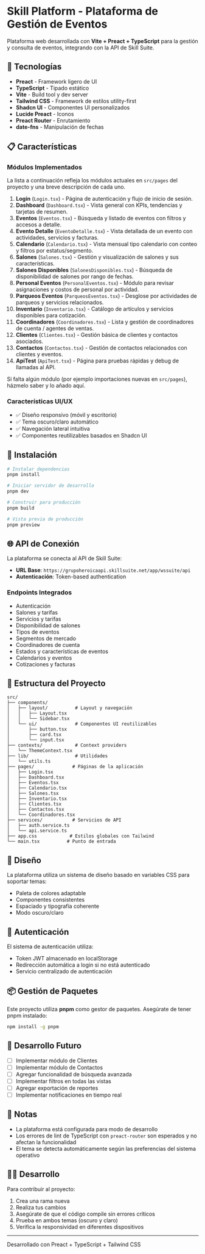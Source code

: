 # Skill Platform - Plataforma de Gestión de Eventos

Plataforma web desarrollada con **Vite + Preact + TypeScript** para la gestión y consulta de eventos, integrando con la API de Skill Suite.

## 🚀 Tecnologías

- **Preact** - Framework ligero de UI
- **TypeScript** - Tipado estático
- **Vite** - Build tool y dev server
- **Tailwind CSS** - Framework de estilos utility-first
- **Shadcn UI** - Componentes UI personalizados
- **Lucide Preact** - Iconos
- **Preact Router** - Enrutamiento
- **date-fns** - Manipulación de fechas

## 📋 Características

### Módulos Implementados

La lista a continuación refleja los módulos actuales en `src/pages` del proyecto y una breve descripción de cada uno.

1. **Login** (`Login.tsx`) - Página de autenticación y flujo de inicio de sesión.
2. **Dashboard** (`Dashboard.tsx`) - Vista general con KPIs, tendencias y tarjetas de resumen.
3. **Eventos** (`Eventos.tsx`) - Búsqueda y listado de eventos con filtros y accesos a detalle.
4. **Evento Detalle** (`EventoDetalle.tsx`) - Vista detallada de un evento con actividades, servicios y facturas.
5. **Calendario** (`Calendario.tsx`) - Vista mensual tipo calendario con conteo y filtros por estatus/segmento.
6. **Salones** (`Salones.tsx`) - Gestión y visualización de salones y sus características.
7. **Salones Disponibles** (`SalonesDisponibles.tsx`) - Búsqueda de disponibilidad de salones por rango de fechas.
8. **Personal Eventos** (`PersonalEventos.tsx`) - Módulo para revisar asignaciones y costos de personal por actividad.
9. **Parqueos Eventos** (`ParqueosEventos.tsx`) - Desglose por actividades de parqueos y servicios relacionados.
10. **Inventario** (`Inventario.tsx`) - Catálogo de artículos y servicios disponibles para cotización.
11. **Coordinadores** (`Coordinadores.tsx`) - Lista y gestión de coordinadores de cuenta / agentes de ventas.
12. **Clientes** (`Clientes.tsx`) - Gestión básica de clientes y contactos asociados.
13. **Contactos** (`Contactos.tsx`) - Gestión de contactos relacionados con clientes y eventos.
14. **ApiTest** (`ApiTest.tsx`) - Página para pruebas rápidas y debug de llamadas al API.

Si falta algún módulo (por ejemplo importaciones nuevas en `src/pages`), házmelo saber y lo añado aquí.

### Características UI/UX

- ✅ Diseño responsivo (móvil y escritorio)
- ✅ Tema oscuro/claro automático
- ✅ Navegación lateral intuitiva
- ✅ Componentes reutilizables basados en Shadcn UI

## 🔧 Instalación

```bash
# Instalar dependencias
pnpm install

# Iniciar servidor de desarrollo
pnpm dev

# Construir para producción
pnpm build

# Vista previa de producción
pnpm preview
```

## 🌐 API de Conexión

La plataforma se conecta al API de Skill Suite:

- **URL Base**: `https://grupoheroicaapi.skillsuite.net/app/wssuite/api`
- **Autenticación**: Token-based authentication

### Endpoints Integrados

- Autenticación
- Salones y tarifas
- Servicios y tarifas
- Disponibilidad de salones
- Tipos de eventos
- Segmentos de mercado
- Coordinadores de cuenta
- Estados y características de eventos
- Calendarios y eventos
- Cotizaciones y facturas

## 📁 Estructura del Proyecto

```
src/
├── components/
│   ├── layout/          # Layout y navegación
│   │   ├── Layout.tsx
│   │   └── Sidebar.tsx
│   └── ui/              # Componentes UI reutilizables
│       ├── button.tsx
│       ├── card.tsx
│       └── input.tsx
├── contexts/            # Context providers
│   └── ThemeContext.tsx
├── lib/                 # Utilidades
│   └── utils.ts
├── pages/              # Páginas de la aplicación
│   ├── Login.tsx
│   ├── Dashboard.tsx
│   ├── Eventos.tsx
│   ├── Calendario.tsx
│   ├── Salones.tsx
│   ├── Inventario.tsx
│   ├── Clientes.tsx
│   ├── Contactos.tsx
│   └── Coordinadores.tsx
├── services/           # Servicios de API
│   ├── auth.service.ts
│   └── api.service.ts
├── app.css            # Estilos globales con Tailwind
└── main.tsx          # Punto de entrada
```

## 🎨 Diseño

La plataforma utiliza un sistema de diseño basado en variables CSS para soportar temas:

- Paleta de colores adaptable
- Componentes consistentes
- Espaciado y tipografía coherente
- Modo oscuro/claro

## 🔐 Autenticación

El sistema de autenticación utiliza:

- Token JWT almacenado en localStorage
- Redirección automática a login si no está autenticado
- Servicio centralizado de autenticación

## 📦 Gestión de Paquetes

Este proyecto utiliza **pnpm** como gestor de paquetes. Asegúrate de tener pnpm instalado:

```bash
npm install -g pnpm
```

## 🚧 Desarrollo Futuro

- [ ] Implementar módulo de Clientes
- [ ] Implementar módulo de Contactos
- [ ] Agregar funcionalidad de búsqueda avanzada
- [ ] Implementar filtros en todas las vistas
- [ ] Agregar exportación de reportes
- [ ] Implementar notificaciones en tiempo real

## 📝 Notas

- La plataforma está configurada para modo de desarrollo
- Los errores de lint de TypeScript con `preact-router` son esperados y no afectan la funcionalidad
- El tema se detecta automáticamente según las preferencias del sistema operativo

## 👨‍💻 Desarrollo

Para contribuir al proyecto:

1. Crea una rama nueva
2. Realiza tus cambios
3. Asegúrate de que el código compile sin errores críticos
4. Prueba en ambos temas (oscuro y claro)
5. Verifica la responsividad en diferentes dispositivos

---

Desarrollado con Preact + TypeScript + Tailwind CSS
